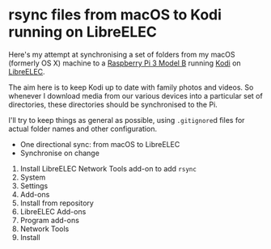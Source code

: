 rsync files from macOS to Kodi running on LibreELEC
===================================================

Here's my attempt at synchronising a set of folders from my macOS (formerly OS X)
machine to a [Raspberry Pi 3 Model B](https://www.raspberrypi.org/products/raspberry-pi-3-model-b/)
running [Kodi](https://kodi.tv) on [LibreELEC](https://libreelec.tv).

The aim here is to keep Kodi up to date with family photos and videos. So
whenever I download media from our various devices into a particular set of
directories, these directories should be synchronised to the Pi.

I'll try to keep things as general as possible, using `.gitignore`d files for
actual folder names and other configuration.

- One directional sync: from macOS to LibreELEC
- Synchronise on change


1. Install LibreELEC Network Tools add-on to add `rsync`
  1. System
  2. Settings
  3. Add-ons
  4. Install from repository
  5. LibreELEC Add-ons
  6. Program add-ons
  7. Network Tools
  8. Install
